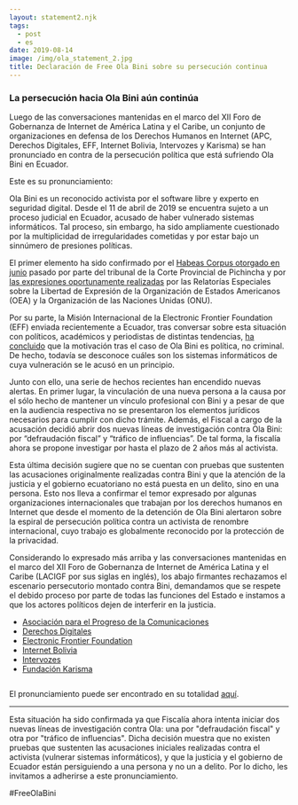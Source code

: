 ```yaml
---
layout: statement2.njk
tags:
  - post
  - es
date: 2019-08-14
image: /img/ola_statement_2.jpg
title: Declaración de Free Ola Bini sobre su persecución continua
---
```

### La persecución hacia Ola Bini aún continúa

Luego de las conversaciones mantenidas en el marco del XII Foro de Gobernanza de
Internet de América Latina y el Caribe, un conjunto de organizaciones en defensa
de los Derechos Humanos en Internet (APC, Derechos Digitales, EFF, Internet
Bolivia, Intervozes y Karisma) se han pronunciado en contra de la persecución
política que está sufriendo Ola Bini en Ecuador.

Este es su pronunciamiento:

Ola Bini es un reconocido activista por el software libre y experto en seguridad digital. Desde el 11 de abril de 2019 se encuentra sujeto a un proceso judicial en Ecuador, acusado de haber vulnerado sistemas informáticos. Tal proceso, sin embargo, ha sido ampliamente cuestionado por la multiplicidad de irregularidades cometidas y por estar bajo un sinnúmero de presiones políticas.

El primer elemento ha sido confirmado por el [Habeas Corpus otorgado en junio](https://cnnespanol.cnn.com/2019/06/20/tribunal-de-ecuador-acepta-recurso-de-habeas-corpus-para-ola-bini/) pasado por parte del tribunal de la Corte Provincial de Pichincha y por [las expresiones oportunamente realizadas](https://www.eluniverso.com/noticias/2019/04/15/nota/7287350/relatorias-onu-oea-cuestionan-detencion-ola-bini) por las Relatorías Especiales sobre la Libertad de Expresión de la Organización de Estados Americanos (OEA) y la Organización de las Naciones Unidas (ONU).

Por su parte, la Misión Internacional de la Electronic Frontier Foundation (EFF) enviada recientemente a Ecuador, tras conversar sobre esta situación con políticos, académicos y periodistas de distintas tendencias, [ha concluido](https://www.eff.org/es/deeplinks/2019/08/ecuador-political-actors-must-step-away-ola-binis-case) que la motivación tras el caso de Ola Bini es política, no criminal. De hecho, todavía se desconoce cuáles son los sistemas informáticos de cuya vulneración se le acusó en un principio.

Junto con ello, una serie de hechos recientes han encendido nuevas alertas. En primer lugar, la vinculación de una nueva persona a la causa por el sólo hecho de mantener un vínculo profesional con Bini y a pesar de que en la audiencia respectiva no se presentaron los elementos jurídicos necesarios para cumplir con dicho trámite. Además, el Fiscal a cargo de la acusación decidió abrir dos nuevas líneas de investigación contra Ola Bini: por “defraudación fiscal” y “tráfico de influencias”. De tal forma, la fiscalía ahora se propone investigar por hasta el plazo de 2 años más al activista.

Esta última decisión sugiere que no se cuentan con pruebas que sustenten las acusaciones originalmente realizadas contra Bini y que la atención de la justicia y el gobierno ecuatoriano no está puesta en un delito, sino en una persona. Esto nos lleva a confirmar el temor expresado por algunas organizaciones internacionales que trabajan por los derechos humanos en Internet que desde el momento de la detención de Ola Bini alertaron sobre la espiral de persecución política contra un activista de renombre internacional, cuyo trabajo es globalmente reconocido por la protección de la privacidad.

Considerando lo expresado más arriba y las conversaciones mantenidas en el marco del XII Foro de Gobernanza de Internet de América Latina y el Caribe (LACIGF por sus siglas en inglés), los abajo firmantes rechazamos el escenario persecutorio montado contra Bini, demandamos que se respete el debido proceso por parte de todas las funciones del Estado e instamos a que los actores políticos dejen de interferir en la justicia.

* [Asociación para el Progreso de la Comunicaciones](https://www.apc.org/es/pubs/contra-la-persecucion-politica-ola-bini)
* [Derechos Digitales](https://www.derechosdigitales.org/13700/contra-la-persecucion-politica-a-ola-bini/)
* [Electronic Frontier Foundation](https://www.eff.org/deeplinks/2019/08/eff-se-suma-organizaciones-de-america-latina-que-se-oponen-la-acusacion-de-ola)
* [Internet Bolivia](https://twitter.com/InternetBo_org/status/1161333077731401728)
* [Intervozes](http://intervozes.org.br/organizacoes-lancam-nota-contra-a-perseguicao-politica-a-ola-bini/)
* [Fundación Karisma](https://stats.karisma.org.co/nos-unimos-y-pronunciamos-frente-a-la-persecucion-politica-en-caso-de-ola-bini-ejercida-por-el-gobierno-de-ecuador/)

<img src="https://stats.karisma.org.co/wp-content/uploads/2019/08/LOGOS-OLA-1024x114.png" alt="" class="wp-image-19508" srcset="https://stats.karisma.org.co/wp-content/uploads/2019/08/LOGOS-OLA-1024x114.png 1024w, https://stats.karisma.org.co/wp-content/uploads/2019/08/LOGOS-OLA-300x33.png 300w, https://stats.karisma.org.co/wp-content/uploads/2019/08/LOGOS-OLA.png 1268w, https://stats.karisma.org.co/wp-content/uploads/2019/08/LOGOS-OLA-300x33@2x.png 600w" sizes="(max-width: 1024px) 100vw, 1024px">

El pronunciamiento puede ser encontrado en su totalidad [aquí](https://ia601405.us.archive.org/25/items/pronunciamiento_201908/Pronunciamiento.pdf).

---

Esta situación ha sido confirmada ya que Fiscalía ahora intenta iniciar dos
nuevas líneas de investigación contra Ola: una por "defraudación fiscal" y otra
por "tráfico de influencias". Dicha decisión muestra que no existen pruebas que
sustenten las acusaciones iniciales realizadas contra el activista (vulnerar
sistemas informáticos), y que la justicia y el gobierno de Ecuador están
persiguiendo a una persona y no un a delito. Por lo dicho, les invitamos a
adherirse a este pronunciamiento.


#FreeOlaBini
